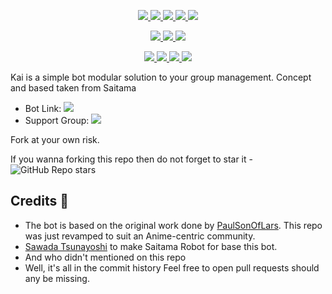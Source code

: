 <p align="center">
<a href="https://github.com/ChisakiKai/Kai" alt="GitHub commit activity"> <img src="https://img.shields.io/github/commit-activity/m/chisakikai/kai" /> </a>
<a href="https://github.com/ChisakiKai/Kai/graphs/contributors" alt="GitHub contributors"> <img src="https://img.shields.io/github/contributors/chisakikai/kai?style=flat&logo=github" /> </a>
<a href="https://github.com/ChisakiKai/Kai/network/members" alt="GitHub forks"> <img src="https://img.shields.io/github/forks/ChisakiKai/Kai?label=Forks&logo=github" /> </a>
<a href="https://github.com/ChisakiKai/Kai" alt="GitHub closed pull requests"> <img src="https://img.shields.io/github/issues-pr-closed-raw/chisakikai/kai?color=success" /> </a>
<a href="https://github.com/ChisakiKai/Kai" alt="GitHub issues"> <img src="https://img.shields.io/github/issues-raw/chisakikai/kai?style=flat&logo=github&color=yellow" /> </a>
</p>
<p align="center">
<a href="https://www.python.org/" alt="made-with-python"> <img src="https://img.shields.io/badge/Made%20with-Python-1f425f.svg?style=flat&logo=python&color=blue" /> </a>
<a href="https://github.com/ChisakiKai/kai" alt="Docker!"> <img src="https://aleen42.github.io/badges/src/docker.svg" /> </a>
<a href="https://github.com/ChisakiKai/Kai" alt="GitHub repo size"> <img src="https://img.shields.io/github/repo-size/chisakikai/kai" /> </a>
</p>
<p align="center">
<a href="https://t.me/ZeroBotSupport" alt="Telegram!"> <img src="https://aleen42.github.io/badges/src/telegram.svg" /> </a>
<a href="" alt="ChisakiKai"> <img src="https://img.shields.io/badge/Built%20by-Kai-blue" /> </a>
<a href="https://github.com/ChisakiKai/Kai/graphs/commit-activity" alt="Maintenance"> <img src="https://img.shields.io/badge/Maintained%3F-yes-green.svg" /> </a>
<a href="https://makeapullrequest.com" alt="PRs Welcome"> <img src="https://img.shields.io/badge/PRs-welcome-brightgreen.svg?style=flat-square" /> </a>
</p>

Kai is a simple bot modular solution to your group management. Concept and based taken from Saitama 


* Bot Link:  <a href="https://t.me/KaiiBot" alt="Kai Roboto"> <img src="https://img.shields.io/badge/%F0%9F%A4%96%20-Kai-blue" /> </a>
* Support Group: <a  href="https://t.me/ZeroBotSupport" alt="Zero Union"> <img  src="https://img.shields.io/badge/%F0%9F%92%A1-Zero%20Bot%20Support-9cf" /> </a>

Fork at your own risk.

If you wanna forking this repo then do not forget to star it - <img alt="GitHub Repo stars" src="https://img.shields.io/github/stars/chisakikai/kai?color=white&label=%F0%9F%8C%9F%20star">

## Credits 📍
* The bot is based on the original work done by [PaulSonOfLars](https://github.com/PaulSonOfLars). This repo was just revamped to suit an Anime-centric community.
* [Sawada Tsunayoshi](https://github.com/TsunayoshiSawada) to make Saitama Robot for base this bot.
* And who didn't mentioned on this repo
* Well, it's all in the commit history 
Feel free to open pull requests should any be missing.

